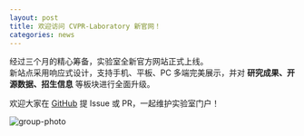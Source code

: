 ```yaml
---
layout: post
title: 欢迎访问 CVPR-Laboratory 新官网！
categories: news
---
```


经过三个月的精心筹备，实验室全新官方网站正式上线。  
新站点采用响应式设计，支持手机、平板、PC 多端完美展示，并对 **研究成果、开源数据、招生信息** 等板块进行全面升级。

欢迎大家在 [GitHub](https://github.com/cvpr-laboratory) 提 Issue 或 PR，一起维护实验室门户！

![group-photo](/assets/img/news/group2025.jpg)